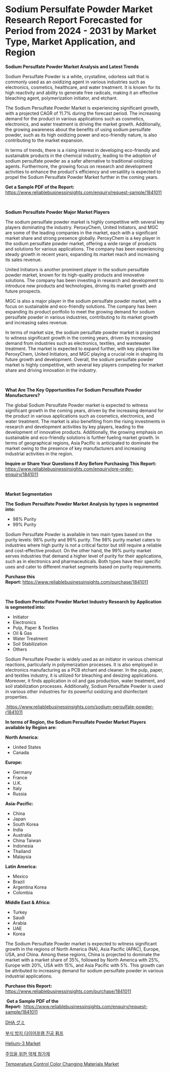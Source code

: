 <p><h1>Sodium Persulfate Powder Market Research Report Forecasted for Period from 2024 -  2031 by Market Type, Market Application, and Region</h1></p><p><strong>Sodium Persulfate Powder Market Analysis and Latest Trends</strong></p>
<p><p>Sodium Persulfate Powder is a white, crystalline, odorless salt that is commonly used as an oxidizing agent in various industries such as electronics, cosmetics, healthcare, and water treatment. It is known for its high reactivity and ability to generate free radicals, making it an effective bleaching agent, polymerization initiator, and etchant.</p><p>The Sodium Persulfate Powder Market is experiencing significant growth, with a projected CAGR of 11.7% during the forecast period. The increasing demand for the product in various applications such as cosmetics, electronics, and water treatment is driving the market growth. Additionally, the growing awareness about the benefits of using sodium persulfate powder, such as its high oxidizing power and eco-friendly nature, is also contributing to the market expansion.</p><p>In terms of trends, there is a rising interest in developing eco-friendly and sustainable products in the chemical industry, leading to the adoption of sodium persulfate powder as a safer alternative to traditional oxidizing agents. Furthermore, the growing focus on research and development activities to enhance the product's efficiency and versatility is expected to propel the Sodium Persulfate Powder Market further in the coming years.</p></p>
<p><strong>Get a Sample PDF of the Report:&nbsp;</strong> <a href="https://www.reliablebusinessinsights.com/enquiry/request-sample/1841011">https://www.reliablebusinessinsights.com/enquiry/request-sample/1841011</a></p>
<p>&nbsp;</p>
<p><strong>Sodium Persulfate Powder Major Market Players</strong></p>
<p><p>The sodium persulfate powder market is highly competitive with several key players dominating the industry. PeroxyChem, United Initiators, and MGC are some of the leading companies in the market, each with a significant market share and strong presence globally. PeroxyChem is a key player in the sodium persulfate powder market, offering a wide range of products and solutions for various applications. The company has been experiencing steady growth in recent years, expanding its market reach and increasing its sales revenue.</p><p>United Initiators is another prominent player in the sodium persulfate powder market, known for its high-quality products and innovative solutions. The company has been investing in research and development to introduce new products and technologies, driving its market growth and future prospects.</p><p>MGC is also a major player in the sodium persulfate powder market, with a focus on sustainable and eco-friendly solutions. The company has been expanding its product portfolio to meet the growing demand for sodium persulfate powder in various industries, contributing to its market growth and increasing sales revenue.</p><p>In terms of market size, the sodium persulfate powder market is projected to witness significant growth in the coming years, driven by increasing demand from industries such as electronics, textiles, and wastewater treatment. The market is expected to expand further, with key players like PeroxyChem, United Initiators, and MGC playing a crucial role in shaping its future growth and development. Overall, the sodium persulfate powder market is highly competitive, with several key players competing for market share and driving innovation in the industry.</p></p>
<p>&nbsp;</p>
<p><strong>What Are The Key Opportunities For Sodium Persulfate Powder Manufacturers?</strong></p>
<p><p>The global Sodium Persulfate Powder market is expected to witness significant growth in the coming years, driven by the increasing demand for the product in various applications such as cosmetics, electronics, and water treatment. The market is also benefiting from the rising investments in research and development activities by key players, leading to the development of innovative products. Additionally, the growing emphasis on sustainable and eco-friendly solutions is further fueling market growth. In terms of geographical regions, Asia Pacific is anticipated to dominate the market owing to the presence of key manufacturers and increasing industrial activities in the region.</p></p>
<p><strong>Inquire or Share Your Questions If Any Before Purchasing This Report:</strong> <a href="https://www.reliablebusinessinsights.com/enquiry/pre-order-enquiry/1841011">https://www.reliablebusinessinsights.com/enquiry/pre-order-enquiry/1841011</a></p>
<p>&nbsp;</p>
<p><strong>Market Segmentation</strong></p>
<p><strong>The Sodium Persulfate Powder Market Analysis by types is segmented into:</strong></p>
<p><ul><li>98% Purity</li><li>99% Purity</li></ul></p>
<p><p>Sodium Persulfate Powder is available in two main types based on the purity levels: 98% purity and 99% purity. The 98% purity market caters to industries where high purity is not a critical factor but still require a reliable and cost-effective product. On the other hand, the 99% purity market serves industries that demand a higher level of purity for their applications, such as in electronics and pharmaceuticals. Both types have their specific uses and cater to different market segments based on purity requirements.</p></p>
<p><strong>Purchase this Report:&nbsp;</strong><a href="https://www.reliablebusinessinsights.com/purchase/1841011">https://www.reliablebusinessinsights.com/purchase/1841011</a></p>
<p>&nbsp;</p>
<p><strong>The Sodium Persulfate Powder Market Industry Research by Application is segmented into:</strong></p>
<p><ul><li>Initiator</li><li>Electronics</li><li>Pulp, Paper & Textiles</li><li>Oil & Gas</li><li>Water Treatment</li><li>Soil Stabilization</li><li>Others</li></ul></p>
<p><p>Sodium Persulfate Powder is widely used as an initiator in various chemical reactions, particularly in polymerization processes. It is also employed in electronics manufacturing as a PCB etchant and cleaner. In the pulp, paper, and textiles industry, it is utilized for bleaching and desizing applications. Moreover, it finds application in oil and gas production, water treatment, and soil stabilization processes. Additionally, Sodium Persulfate Powder is used in various other industries for its powerful oxidizing and disinfectant properties.</p></p>
<p><a href="https://www.reliablebusinessinsights.com/sodium-persulfate-powder-r1841011">&nbsp;https://www.reliablebusinessinsights.com/sodium-persulfate-powder-r1841011</a></p>
<p><strong>In terms of Region, the Sodium Persulfate Powder Market Players available by Region are:</strong></p>
<p>
    <p> <strong> North America: </strong>
        <ul>
            <li>United States</li>
            <li>Canada</li>
        </ul>
        </p> 
    <p> <strong> Europe: </strong>
        <ul>
            <li>Germany</li>
            <li>France</li>
            <li>U.K.</li>
            <li>Italy</li>
            <li>Russia</li>
        </ul>
        </p> 
    <p> <strong> Asia-Pacific: </strong>
        <ul>
            <li>China</li>
            <li>Japan</li>
            <li>South Korea</li>
            <li>India</li>
            <li>Australia</li>
            <li>China Taiwan</li>
            <li>Indonesia</li>
            <li>Thailand</li>
            <li>Malaysia</li>
        </ul>
        </p> 
    <p> <strong> Latin America: </strong>
        <ul>
            <li>Mexico</li>
            <li>Brazil</li>
            <li>Argentina Korea</li>
            <li>Colombia</li>
        </ul>
        </p> 
    <p> <strong> Middle East & Africa: </strong>
        <ul>
            <li>Turkey</li>
            <li>Saudi</li>
            <li>Arabia</li>
            <li>UAE</li>
            <li>Korea</li>
        </ul>
    </p>
    </p>
<p><p>The Sodium Persulfate Powder market is expected to witness significant growth in the regions of North America (NA), Asia Pacific (APAC), Europe, USA, and China. Among these regions, China is projected to dominate the market with a market share of 35%, followed by North America with 25%, Europe with 20%, USA with 15%, and Asia Pacific with 5%. This growth can be attributed to increasing demand for sodium persulfate powder in various industrial applications.</p></p>
<p><strong>Purchase this Report: </strong><a href="https://www.reliablebusinessinsights.com/purchase/1841011">https://www.reliablebusinessinsights.com/purchase/1841011</a></p>
<p>&nbsp;<strong>Get a Sample PDF of the Report:&nbsp;&nbsp;</strong><a href="https://www.reliablebusinessinsights.com/enquiry/request-sample/1841011">https://www.reliablebusinessinsights.com/enquiry/request-sample/1841011</a></p>
<p><strong></strong></p>
<p><p><a href="https://github.com/JoanaNitzsche/Market-Research-Report-List-1/blob/main/1971860138340.md">DHA グミ</a></p><p><a href="https://github.com/mithunmistry2258/Market-Research-Report-List-1/blob/main/3940130144385.md">부식 방지 다이어프램 진공 펌프</a></p><p><a href="https://github.com/yoshih12/Market-Research-Report-List-3/blob/main/helium-3-market.md">Helium-3 Market</a></p><p><a href="https://github.com/DavidRobb19/Market-Research-Report-List-1/blob/main/6343909144384.md">주입을 위한 약제 첨가제</a></p><p><a href="https://github.com/castoriffic/Market-Research-Report-List-5/blob/main/temperature-control-color-changing-materials-market.md">Temperature Control Color Changing Materials Market</a></p></p>